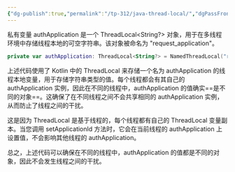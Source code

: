 ```yaml
---
{"dg-publish":true,"permalink":"/tp-312/java-thread-local/","dgPassFrontmatter":true,"created":"2023-09-04T13:36:58.432+08:00","updated":"2024-06-01T10:50:52.143+08:00"}
---
```


私有变量 authApplication 是一个 ThreadLocal<String?> 对象，用于在多线程环境中存储线程本地的可空字符串。该对象被命名为 "request_application"。

```Kotlin
private var authApplication: ThreadLocal<String?> = NamedThreadLocal("request_application")
```

上述代码使用了 Kotlin 中的 ThreadLocal 来存储一个名为 authApplication 的线程本地变量，用于存储字符串类型的值。每个线程都会有其自己的 authApplication 实例，因此在不同的线程中，authApplication 的值确实==是不同的对象==。这确保了在不同线程之间不会共享相同的 authApplication 实例，从而防止了线程之间的干扰。

这是因为 ThreadLocal 是基于线程的，每个线程都有自己的 ThreadLocal 变量副本。当您调用 setApplicationId 方法时，它会在当前线程的 authApplication 上设置值，不会影响其他线程的 authApplication。

总之，上述代码可以确保在不同的线程中，authApplication 的值都是不同的对象，因此不会发生线程之间的干扰。
